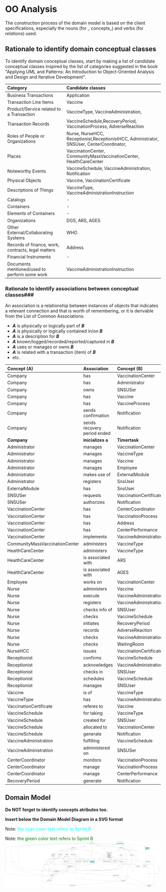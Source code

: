 # OO Analysis

The construction process of the domain model is based on the client specifications, especially the nouns (for _
concepts_) and verbs (for _relations_) used.

## Rationale to identify domain conceptual classes

To identify domain conceptual classes, start by making a list of candidate conceptual classes inspired by the list of
categories suggested in the book "Applying UML and Patterns: An Introduction to Object-Oriented Analysis and Design and
Iterative Development".

| Category                                           | Candidate classes                                                                         |
|:---------------------------------------------------| :------------------------------------------------------------------                       |
| Business Transactions                              | Application                                                                               |
| Transaction Line Items                             | Vaccine                                                                                   |
| Product/Service related to a Transaction           | VaccineType, VaccineAdministration,                                                       |
| Transaction Records                                | VaccineSchedule,RecoveryPeriod, VaccinationProcess, AdverseReaction                       |
| Roles of People or Organizations                   | Nurse, NurseHCC, Receptionist,ReceptionistHCC, Administrator, SNSUser, CenterCoordinator, |
| Places                                             | VaccinationCenter, CommunityMassVaccinationCenter, HealthCareCenter                       |
| Noteworthy Events                                  | VaccineSchedule, VaccineAdministration, Notification                                      |
| Physical Objects                                   | Vaccine, VaccinationCertificate                                                           |
| Descriptions of Things                             | VaccineType, VaccineAdministrationInstruction                                             |
| Catalogs                                           | -                                                                                         |
| Containers                                         | -                                                                                         |
| Elements of Containers                             | -                                                                                         |
| Organizations                                      | DGS, ARS, AGES                                                                            |
| Other External/Collaborating Systems               | WHO                                                                                       |
| Records of finance, work, contracts, legal matters | Address                                                                                   |
| Financial Instruments                              | -                                                                                         |
| Documents mentioned/used to perform some work      | VaccineAdministrationInstruction                                                          |


### **Rationale to identify associations between conceptual classes**###

An association is a relationship between instances of objects that indicates a relevant connection and that is worth of
remembering, or it is derivable from the List of Common Associations:

- **_A_** is physically or logically part of **_B_**
- **_A_** is physically or logically contained in/on **_B_**
- **_A_** is a description for **_B_**
- **_A_** known/logged/recorded/reported/captured in **_B_**
- **_A_** uses or manages or owns **_B_**
- **_A_** is related with a transaction (item) of **_B_**
- etc.


| Concept (A)                    | Association                 | Concept (B)                      |
|:-------------------------------|:----------------------------|:---------------------------------|
| Company                        | has                         | VaccinationCenter                |
| Company                        | has                         | Administrator                    |
| Company                        | owns                        | SNSUSer                          |
| Company                        | has                         | Vaccine                          |
| Company                        | has                         | VaccineProcess                   |
| Company                        | sends confirmation          | Notification                     |
| Company                        | sends recovery period ended | Notification                     |
| **Company**                    | **inicializes a**           | **Timertask**                    |                                |                                  |
| Administrator                  | manages                     | VaccinationCenter                |
| Administrator                  | manages                     | VaccineType                      |
| Administrator                  | manages                     | Vaccine                          |
| Administrator                  | manages                     | Employee                         |
| Administrator                  | makes use of                | ExternalModule                   |
| Administrator                  | registers                   | SnsUser                          |
| ExternalModule                 | has                         | SnsUser                          |
| SNSUSer                        | requests                    | VaccinationCertificate           |
| SNSUSer                        | authorizes                  | Notification                     |
| VaccinationCenter              | has                         | CenterCoordinator                |
| VaccinationCenter              | has                         | VaccinationProcess               |
| VaccinationCenter              | has                         | Address                          |
| VaccinationCenter              | has                         | CenterPerformance                |
| VaccinationCenter              | implements                  | VaccineAdministration            |
| CommunityMassVaccinationCenter | administers                 | VaccineType                      |
| HealthCareCenter               | administers                 | VaccineType                      |
| HealthCareCenter               | is associated with          | ARS                              |
| HealthCareCenter               | is associated with          | AGES                             |
| Employee                       | works on                    | VaccinationCenter                |
| Nurse                          | administers                 | Vaccine                          |
| Nurse                          | execute                     | VaccineAdministration            |
| Nurse                          | registers                   | VaccineAdministration            |
| Nurse                          | checks info of              | SNSUser                          |
| Nurse                          | checks                      | VaccineSchedule                  |
| Nurse                          | initiates                   | RecoveryPeriod                   |
| Nurse                          | records                     | AdverseReaction                  |
| Nurse                          | checks                      | VaccineAdministrationInstruction |
| Nurse                          | checks                      | WaitingRoom                      |
| NurseHCC                       | issues                      | VaccinationCertificate           |
| Receptionist                   | confirms                    | VaccineSchedule                  |
| Receptionist                   | acknowledges                | VaccineAdministration            |
| Receptionist                   | checks in                   | SNSUser                          |
| Receptionist                   | schedules                   | VaccineSchedule                  |
| Receptionist                   | manages                     | SNSUser                          |
| Vaccine                        | is of                       | VaccineType                      |
| VaccineType                    | has                         | VaccineAdministrationInstruction |
| VaccinationCertificate         | referes to                  | Vaccine                          |
| VaccineSchedule                | for taking                  | VaccineType                      |
| VaccineSchedule                | created for                 | SNSUser                          |
| VaccineSchedule                | allocated to                | VaccinationCenter                |
| VaccineSchedule                | generate                    | Notification                     |
| VaccineAdministration          | fulfilling                  | VaccineSchedule                  |
| VaccineAdministration          | administered on             | SNSUSer                          |
| CenterCoordinator              | monitors                    | VaccinationProcess               |
| CenterCoordinator              | manage                      | VaccinationProcess               |
| CenterCoordinator              | manage                      | CenterPerformance                |
| RecoveryPeriod                 | generate                    | Notification                     |


## Domain Model

**Do NOT forget to identify concepts atributes too.**

**Insert below the Domain Model Diagram in a SVG format**

Note: <span style="color: cyan ;"> the cyan color text refers to Sprint B</span>

Note: <span style="color: green ;"> the green color text refers to Sprint B</span>
![DM.svg](DM.svg)
